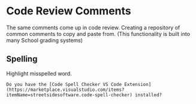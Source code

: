 # Code Review Comments

The same comments come up in code review. Creating a repository of common comments to copy and paste from. (This functionality is built into many School grading systems)

## Spelling

Highlight misspelled word.

```text
Do you have the [Code Spell Checker VS Code Extension](https://marketplace.visualstudio.com/items?itemName=streetsidesoftware.code-spell-checker) installed?
```


